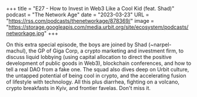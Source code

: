 +++
title = "E27 - How to Invest in Web3 Like a Cool Kid (feat. Shad)"
podcast = "The Network Age"
date = "2023-03-23"
URL = "https://rss.com/podcasts/thenetworkage/878369/"
image = "https://storage.googleapis.com/media.urbit.org/site/ecosystem/podcasts/networkage.jpg"
+++

On this extra special episode, the boys are joined by Shad (~narpel-machul), the GP of Giga Corp, a crypto marketing and investment firm, to discuss liquid lobbying (using capital allocation to direct the positive development of public goods in Web3), blockchain conferences, and how to tell a real DAO from a fake one. The squad also dives deep on Urbit culture, the untapped potential of being cool in crypto, and the accelerating fusion of lifestyle with technology. All this plus diarrhea, fighting on a volcano, crypto breakfasts in Kyiv, and frontier favelas. Don't miss it.